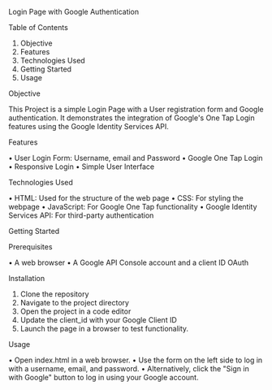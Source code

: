 Login Page with Google Authentication 

Table of Contents

1. Objective
2. Features
3. Technologies Used
4. Getting Started
5. Usage

Objective

This Project is a simple Login Page with a User registration form and Google authentication. It demonstrates the integration of Google's One Tap Login features using the Google Identity Services API. 

Features

•	User Login Form: Username, email and Password
•	Google One Tap Login
•	Responsive Login
•	Simple User Interface

Technologies Used

•	HTML: Used for the structure of the web page
•	CSS: For styling the webpage
•	JavaScript: For Google One Tap functionality
•	Google Identity Services API: For third-party authentication

Getting Started 

Prerequisites 

•	A web browser
•	A Google API Console account and a client ID OAuth

Installation 

1.	Clone the repository
2.	Navigate to the project directory
3.	Open the project in a code editor
4.	Update the client_id with your Google Client ID
5.	Launch the page in a browser to test functionality. 

Usage 

•	Open index.html in a web browser.
•	Use the form on the left side to log in with a username, email, and password.
•	Alternatively, click the "Sign in with Google" button to log in using your Google account.
